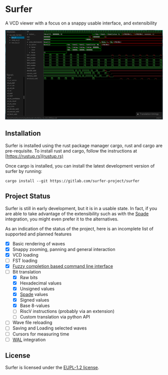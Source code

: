 # Surfer

A VCD viewer with a focus on a snappy usable interface, and extensibility

![A screenshot of surfer](misc/screenshot.png)

## Installation

Surfer is installed using the rust package manager cargo, rust and cargo are pre-requisite. To install rust and cargo, follow
the instructions at [https://rustup.rs](rustup.rs)

Once cargo is installed, you can install the latest development version of surfer by
running:
```
cargo install --git https://gitlab.com/surfer-project/surfer
```

## Project Status

Surfer is still in early development, but it is in a usable state. In fact, if
you are able to take advantage of the extensibility such as with the
[Spade](https://spade-lang.org) integration, you might even prefer it to the alternatives.

As an indication of the status of the project, here is an incomplete list of supported and planned features

- [x] Basic rendering of waves
- [x] Snappy zooming, panning and general interaction
- [x] VCD loading
- [ ] FST loading
- [x] [Fuzzy completion based command line interface](misc/surfer_ui_trimmed.mp4)
- [ ] Bit translation
    - [x] Raw bits
    - [x] Hexadecimal values
    - [x] Unsigned values
    - [x] [Spade](https://spade-lang.org) values
    - [x] Signed values
    - [x] Base 8-values
    - [ ] RiscV instructions (probably via an extension)
    - [ ] Custom translation via python API
- [ ] Wave file reloading
- [ ] Saving and Loading selected waves
- [ ] Cursors for measuring time
- [ ] [WAL](https://wal-lang.org) integration

## License

Surfer is licensed under the [EUPL-1.2 license](LICENSE.txt).
